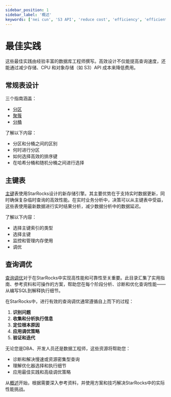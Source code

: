 ```yaml
---
sidebar_position: 1
sidebar_label: '概述'
keywords: ['nei cun', 'S3 API', 'reduce cost', 'efficiency', 'efficient', 'performance']
---
```


# 最佳实践

这些最佳实践由经验丰富的数据库工程师撰写。高效设计不仅能提高查询速度，还能通过减少存储、CPU 和对象存储（如 S3）API 成本来降低费用。

## 常规表设计

三个指南涵盖：

- [分区](./partitioning.md)
- [聚簇](./table_clustering.md)
- [分桶](./bucketing.md)

了解以下内容：

- 分区和分桶之间的区别
- 何时进行分区
- 如何选择高效的排序键
- 在哈希分桶和随机分桶之间进行选择

## 主键表

[主键](./primarykey_table.md)表使用StarRocks设计的新存储引擎。其主要优势在于支持实时数据更新，同时确保复杂临时查询的高效性能。在实时业务分析中，决策可以从主键表中受益，这些表使用最新数据进行实时结果分析，减少数据分析中的数据延迟。

了解以下内容：

- 选择主键索引的类型
- 选择主键
- 监控和管理内存使用
- 调优

## 查询调优

[查询调优](./query_tuning/query_plan_intro.md)对于在StarRocks中实现高性能和可靠性至关重要。此目录汇集了实用指南、参考资料和可操作的方案，帮助您在每个阶段分析、诊断和优化查询性能——从编写SQL到解释执行细节。

在StarRocks中，进行有效的查询调优通常遵循自上而下的过程：

1. **识别问题**
2. **收集和分析执行信息**
3. **定位根本原因**
4. **应用调优策略**
5. **验证和迭代**

无论您是DBA、开发人员还是数据工程师，这些资源将帮助您：
- 诊断和解决慢速或资源密集型查询
- 理解优化器选择和执行细节
- 应用最佳实践和高级调优策略

从[概述](./query_tuning/query_plan_intro.md)开始，根据需要深入参考资料，并使用方案和技巧解决StarRocks中的实际性能挑战。
